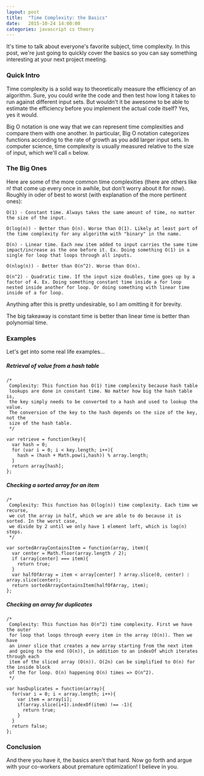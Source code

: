 ```yaml
---
layout: post
title:  "Time Complexity: the Basics"
date:   2015-10-24 14:00:00
categories: javascript cs theory
---
```


It's time to talk about everyone's favorite subject, time complexity. In this post, we're just going to quickly cover the basics so you can say something interesting at your next project meeting.

### Quick Intro

Time complexity is a solid way to theoretically measure the efficiency of an algorithm. Sure, you could write the code and then test how long it takes to run against different input sets. But wouldn't it be awesome to be able to estimate the efficiency before you implement the actual code itself? Yes, yes it would.

Big O notation is one way that we can represent time complexities and compare them with one another. In particular, Big O notation categorizes functions according to the rate of growth as you add larger input sets. In computer science, time complexity is usually measured relative to the size of input, which we'll call `n` below.

### The Big Ones
Here are some of the more common time complexities (there are others like n! that come up every once in awhile, but don't worry about it for now).
Roughly in oder of best to worst (with explanation of the more pertinent ones):

    O(1) - Constant time. Always takes the same amount of time, no matter the size of the input.

    O(log(n)) - Better than O(n). Worse than O(1). Likely at least part of the time complexity for any algorithm with "binary" in the name.

    O(n) - Linear time. Each new item added to input carries the same time impact/increase as the one before it. Ex. Doing something O(1) in a single for loop that loops through all inputs.

    O(nlog(n)) - Better than O(n^2). Worse than O(n).

    O(n^2) - Quadratic time. If the input size doubles, time goes up by a factor of 4. Ex. Doing something constant time inside a for loop nested inside another for loop. Or doing something with linear time inside of a for loop.

Anything after this is pretty undesirable, so I am omitting it for brevity.

The big takeaway is constant time is better than linear time is better than polynomial time.

### Examples
Let's get into some real life examples...
##### Retrieval of value from a hash table
    /*
     Complexity: This function has O(1) time complexity because hash table
     lookups are done in constant time. No matter how big the hash table is,
     the key simply needs to be converted to a hash and used to lookup the value.
     The conversion of the key to the hash depends on the size of the key, not the
     size of the hash table.
     */

    var retrieve = function(key){
      var hash = 0;
      for (var i = 0; i < key.length; i++){
        hash = (hash + Math.pow(i,hash)) % array.length;
      }
      return array[hash];
    };
##### Checking a sorted array for an item
    /*
     Complexity: This function has O(log(n)) time complexity. Each time we recurse,
     we cut the array in half, which we are able to do because it is sorted. In the worst case,
     we divide by 2 until we only have 1 element left, which is log(n) steps.
     */

    var sortedArrayContainsItem = function(array, item){
      var center = Math.floor(array.length / 2);
      if (array[center] === item){
        return true;
      }
      var halfOfArray = item < array[center] ? array.slice(0, center) : array.slice(center);
      return sortedArrayContainsItem(halfOfArray, item);
    };

##### Checking an array for duplicates
    /*
     Complexity: This function has O(n^2) time complexity. First we have the outer
     for loop that loops through every item in the array (O(n)). Then we have
     an inner slice that creates a new array starting from the next item
     and going to the end (O(n)), in addition to an indexOf which iterates through each
     item of the sliced array (O(n)). O(2n) can be simplified to O(n) for the inside block 
     of the for loop. O(n) happening O(n) times => O(n^2).
     */

    var hasDuplicates = function(array){
      for(var i = 0; i < array.length; i++){
        var item = array[i];
        if(array.slice(i+1).indexOf(item) !== -1){
          return true;
        }
      }
      return false;
    };

### Conclusion
And there you have it, the basics aren't that hard. Now go forth and argue with your co-workers about premature optimization! I believe in you.
